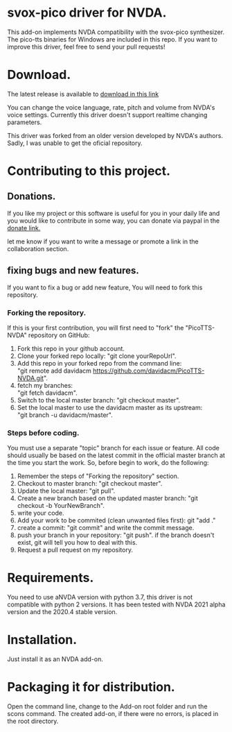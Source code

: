 # svox-pico driver for NVDA.
  This add-on implements NVDA compatibility with the svox-pico synthesizer.  
  The pico-tts binaries for Windows are included in this repo.
  If you want to improve this driver, feel free to send your pull requests!  

# Download.
The latest release is available to [download in this link](https://davidacm.github.io/getlatest/gh/davidacm/PicoTTS-NVDA)

You can change the voice language, rate, pitch and volume from NVDA's voice settings.
Currently this driver doesn't support realtime changing parameters.

This driver was forked from an older version developed by NVDA's authors. Sadly, I was unable to get the oficial repository.

# Contributing to this project.
## Donations.
  If you like my project or this software is useful for you in your daily life and you would like to contribute in some way, you can donate via paypal in the
  [donate link.](https://paypal.me/davicm)

  let me know if you want to write a message or promote a link in the collaboration section.

## fixing bugs and new features.
  If you want to fix a bug or add new feature, You will need to fork this repository.

  ### Forking the repository.
  If this is your first contribution, you will first need to "fork" the "PicoTTS-NVDA" repository on GitHub:

  1. Fork this repo in your github account.
  2. Clone your forked repo locally: "git clone yourRepoUrl".
  3. Add this repo in your forked repo from the command line:  
  "git remote add davidacm https://github.com/davidacm/PicoTTS-NVDA.git".
  4. fetch my branches:  
  "git fetch davidacm".
  5. Switch to the local master branch: "git checkout master".
  6. Set the local master to use the davidacm  master as its upstream:  
  "git branch -u davidacm/master".  

### Steps before coding.
  You must use a separate "topic" branch for each issue or feature. All code should usually be based on the latest commit in the official master branch at the time you start the work.
  So, before begin to work, do the following:

  1. Remember the steps of "Forking the repository" section.
  2. Checkout to master branch: "git checkout master".
  3. Update the local master: "git pull".
  4. Create a new branch based on the updated master branch: "git checkout -b YourNewBranch".
  5. write your code.
  6. Add your work to be commited (clean unwanted files first): git "add ."
  7. create a commit: "git commit" and write the commit message.
  8. push your branch in your repository: "git push". if the branch doesn't exist, git will tell you how to deal with this.
  9. Request a pull request on my repository.

# Requirements.
You need to use aNVDA version with python 3.7, this driver is not compatible with python 2 versions. It has been tested with NVDA 2021 alpha version and the 2020.4 stable version.

# Installation.
  Just install it as an NVDA add-on.

# Packaging it for distribution.
  Open the command line, change to the Add-on root folder  and run the scons command. The created add-on, if there were no errors, is placed in the root directory.
